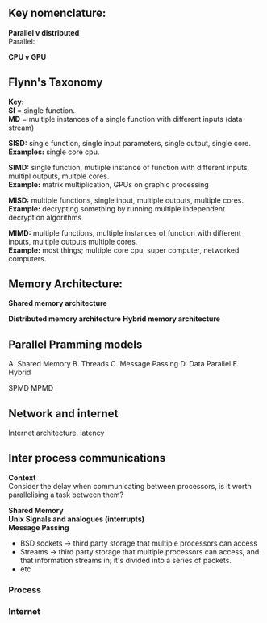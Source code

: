 ## Key nomenclature:
**Parallel v distributed**    
Parallel: 

**CPU v GPU**

## Flynn's Taxonomy
**Key:**   
**SI** = single function.  
**MD** = multiple instances of a single function with different inputs (data stream)

**SISD:** single function, single input parameters, single output, single core.  
    **Examples:** single core cpu.    

**SIMD:** single function, mutliple instance of function with different inputs, multipl outputs, multple cores.  
    **Example:** matrix multiplication, GPUs on graphic processing

**MISD:** multiple functions, single input, multiple outputs, multiple cores. 
    **Example:** decrypting something by running multiple independent decryption algorithms

**MIMD:** multiple functions, multiple instances of function with different inputs, multiple outputs multiple cores.  
    **Example:** most things; multiple core cpu, super computer, networked computers. 


## Memory Architecture:  
**Shared memory architecture**  

**Distributed memory architecture**
**Hybrid memory architecture**

## Parallel Pramming models 
A. Shared Memory
B. Threads
C. Message Passing
D. Data Parallel
E. Hybrid 

SPMD
MPMD

## Network and internet
Internet architecture, latency

## Inter process communications
**Context**   
Consider the delay when communicating between processors, is it worth parallelising a task between them?   

**Shared Memory**   
**Unix Signals and analogues (interrupts)**   
**Message Passing**    
- BSD sockets -> third party storage that multiple processors can access
- Streams -> third party storage that multiple processors can access, and that information streams in; it's divided into a series of packets. 
- etc




### Process

### Internet

###